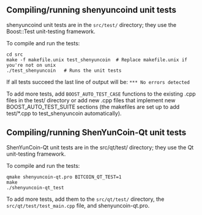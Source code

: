 Compiling/running shenyuncoind unit tests
------------------------------------

shenyuncoind unit tests are in the `src/test/` directory; they
use the Boost::Test unit-testing framework.

To compile and run the tests:

	cd src
	make -f makefile.unix test_shenyuncoin  # Replace makefile.unix if you're not on unix
	./test_shenyuncoin   # Runs the unit tests

If all tests succeed the last line of output will be:
`*** No errors detected`

To add more tests, add `BOOST_AUTO_TEST_CASE` functions to the existing
.cpp files in the test/ directory or add new .cpp files that
implement new BOOST_AUTO_TEST_SUITE sections (the makefiles are
set up to add test/*.cpp to test_shenyuncoin automatically).


Compiling/running ShenYunCoin-Qt unit tests
---------------------------------------

ShenYunCoin-Qt unit tests are in the src/qt/test/ directory; they
use the Qt unit-testing framework.

To compile and run the tests:

	qmake shenyuncoin-qt.pro BITCOIN_QT_TEST=1
	make
	./shenyuncoin-qt_test

To add more tests, add them to the `src/qt/test/` directory,
the `src/qt/test/test_main.cpp` file, and shenyuncoin-qt.pro.
